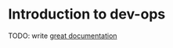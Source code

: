 # Introduction to dev-ops

TODO: write [great documentation](http://jacobian.org/writing/great-documentation/what-to-write/)
